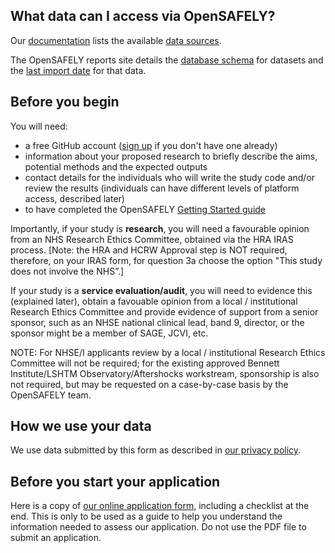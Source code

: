 ## What data can I access via OpenSAFELY?

Our [documentation](https://docs.opensafely.org/) lists the available [data sources](https://docs.opensafely.org/en/latest/dataset-intro/).

The OpenSAFELY reports site details the [database schema](https://reports.opensafely.org/reports/opensafely-tpp-database-schema/) for datasets and the [last import date](https://reports.opensafely.org/reports/opensafely-tpp-database-builds/) for that data.

## Before you begin

You will need:

- a free GitHub account ([sign up](https://github.com/signup) if you don't have one already)
- information about your proposed research to briefly describe the aims, potential methods and the expected outputs
- contact details for the individuals who will write the study code and/or review the results (individuals can have different levels of platform access, described later)
- to have completed the OpenSAFELY [Getting Started guide](https://docs.opensafely.org/getting-started/)

Importantly, if your study is **research**, you will need a favourable opinion from an NHS Research Ethics Committee, obtained via the HRA IRAS process. [Note: the HRA and HCRW Approval step is NOT required, therefore, on your IRAS form, for question 3a choose the option "This study does not involve the NHS”.]

If your study is a **service evaluation/audit**, you will need to evidence this (explained later), obtain a favouable opinion from a local / institutional Research Ethics Committee and provide evidence of support from a senior sponsor, such as an NHSE national clinical lead, band 9, director, or the sponsor might be a member of SAGE, JCVI, etc.

NOTE: For NHSE/I applicants review by a local / institutional Research Ethics Committee will not be required; for the existing approved Bennett Institute/LSHTM Observatory/Aftershocks workstream, sponsorship is also not required, but may be requested on a case-by-case basis by the OpenSAFELY team.

## How we use your data

We use data submitted by this form as described in [our privacy policy](https://www.opensafely.org/privacy/).

## Before you start your application

Here is a copy of [our online application form](https://drive.google.com/file/d/1kUcwAcwidOGE0ng8LsWul2bve1bRuHud/view?usp=sharing), including a checklist at the end.
This is only to be used as a guide to help you understand the information needed to assess our application.
Do not use the PDF file to submit an application.
